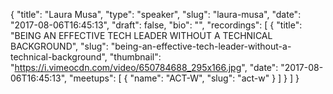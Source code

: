 {
  "title": "Laura Musa",
  "type": "speaker",
  "slug": "laura-musa",
  "date": "2017-08-06T16:45:13",
  "draft": false,
  "bio": "",
  "recordings": [
    {
      "title": "BEING AN EFFECTIVE TECH LEADER WITHOUT A TECHNICAL BACKGROUND",
      "slug": "being-an-effective-tech-leader-without-a-technical-background",
      "thumbnail": "https://i.vimeocdn.com/video/650784688_295x166.jpg",
      "date": "2017-08-06T16:45:13",
      "meetups": [
        {
          "name": "ACT-W",
          "slug": "act-w"
        }
      ]
    }
  ]
}